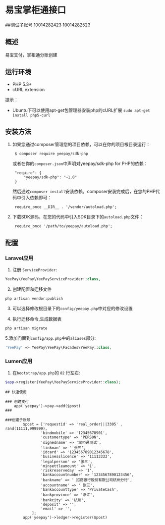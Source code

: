 # 易宝掌柜通接口


##测试子账号
10014282423
10014282523
## 概述

易宝支付，掌柜通分账创建

## 运行环境
- PHP 5.3+
- cURL extension

提示：

- Ubuntu下可以使用apt-get包管理器安装php的cURL扩展 `sudo apt-get install php5-curl`

## 安装方法

1. 如果您通过composer管理您的项目依赖，可以在你的项目根目录运行：

        $ composer require yeepay/sdk-php

   或者在你的`composer.json`中声明对yeepay/sdk-php for PHP的依赖：

        "require": {
            "yeepay/sdk-php": "~1.0"
        }

   然后通过`composer install`安装依赖。composer安装完成后，在您的PHP代码中引入依赖即可：

        require_once __DIR__ . '/vendor/autoload.php';


3. 下载SDK源码，在您的代码中引入SDK目录下的`autoload.php`文件：

        require_once '/path/to/yeepay/autoload.php';
## 配置

### Laravel应用
1. 注册 `ServiceProvider`:
```php
YeePay\YeePay\YeePayServiceProvider::class,
```

2. 创建配置和迁移文件
```shell
php artisan vendor:publish
```

3. 可以选择修改根目录下的`config/yeepay.php`中对应的修改设置

4. 执行迁移命令,生成数据表
```shell
php artisan migrate
```

5.添加门面到`config/app.php`中的`aliases`部分:
```php
'YeePay' => YeePay\YeePay\Facades\YeePay::class,
```

### Lumen应用

1. 在`bootstrap/app.php`的 `82` 行左右:
```php
$app->register(YeePay\YeePayServiceProvider::class);
```

```
## 快速使用

### 创建支付
    app('yeepay')->pay->add($post)
###

###创建子账号
        $post = ['requestid' => 'real_order|||3305' . rand(11111,999999),
                'bindmobile' => '12345678901',
                'customertype' => 'PERSON',
                'signedname' => '掌柜通测试',
                'linkman' => ' 张三',
                'idcard' => '123456789012345678',
                'businesslicence' => '11113333',
                'legalperson' => '张三',
                'minsettleamount' => '1',
                'riskreserveday' => '1',
                'bankaccountnumber' => '1234567890123456',
                'bankname' => ' 招商银行股份有限公司杭州分行',
                'accountname' => ' 张三',
                'bankaccounttype' => 'PrivateCash',
                'bankprovince' => '浙江',
                'bankcity' => '杭州',
                'deposit' => '',
                'email' => '',
            ];
        app('yeepay')->ledger->register($post)
